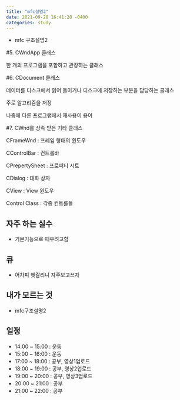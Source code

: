 ```yaml
---
title: "mfc설명2"
date: 2021-09-28 16:41:28 -0400
categories: study
---
```

- mfc 구조설명2



#5. CWndApp 클래스

한 개의 프로그램을 포함하고 관장하는 클래스

 

#6. CDocument 클래스

데이터를 디스크에서 읽어 들이거나 디스크에 저장하는 부분을 담당하는 클래스

주로 알고리즘을 저장

나중에 다른 프로그램에서 재사용이 용이

 

#7. CWnd를 상속 받은 기타 클래스


CFrameWnd : 프레임 형태의 윈도우

CControlBar : 컨트롤바

CPrepertySheet : 프로퍼티 시트

CDialog : 대화 상자

CView : View 윈도우

Control Class : 각종 컨트롤들

## 자주 하는 실수
  - 기본기능으로 때우려고함
## 큐
  - 어차피 헷갈리니 자주보고쓰자
## 내가 모르는 것
  - mfc구조설명2
   
## 일정    
- 14:00 ~ 15:00 : 운동
- 15:00 ~ 16:00 : 운동
- 17:00 ~ 18:00 : 공부, 영상1업로드
- 18:00 ~ 19:00 : 공부, 영상2업로드
- 19:00 ~ 20:00 : 공부, 영상3업로드
- 20:00 ~ 21:00 : 공부
- 21:00 ~ 22:00 : 공부
